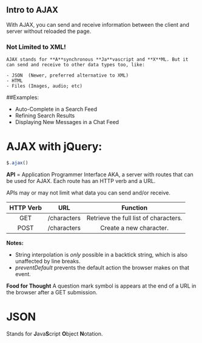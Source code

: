 Intro to AJAX
-----------------
With AJAX, you can send and receive information between the client and server without reloaded the page.

### Not Limited to XML!
	AJAX stands for **A**synchronous **Ja**vascript and **X**ML. But it can send and receive to other data types too, like:

	- JSON	(Newer, preferred alternative to XML)
	- HTML
	- Files (Images, audio; etc)

##Examples:
- Auto-Complete in a Search Feed
- Refining Search Results
- Displaying New Messages in a Chat Feed

# AJAX with jQuery:
```JavaScript
$.ajax()
```

**API** = Application Programmer Interface
AKA, a server with routes that can be used for AJAX.
Each route has an HTTP verb and a URL.

APIs may or may not limit what data you can send and/or receive.

| HTTP Verb | URL		  |	Function							  |
|:---------:|:-----------:|:-------------------------------------:|
| GET	    | /characters |	Retrieve the full list of characters. |
| POST      | /characters |	Create a new character.				  |

**Notes:**

- String interpolation is *only* possible in a backtick string, which is also unaffected by line breaks.
- *preventDefault* prevents the default action the browser makes on that event.

**Food for Thought**
A question mark symbol is appears at the end of a URL in the browser after a GET submission.

# JSON
Stands for **J**ava**S**cript **O**bject **N**otation.

